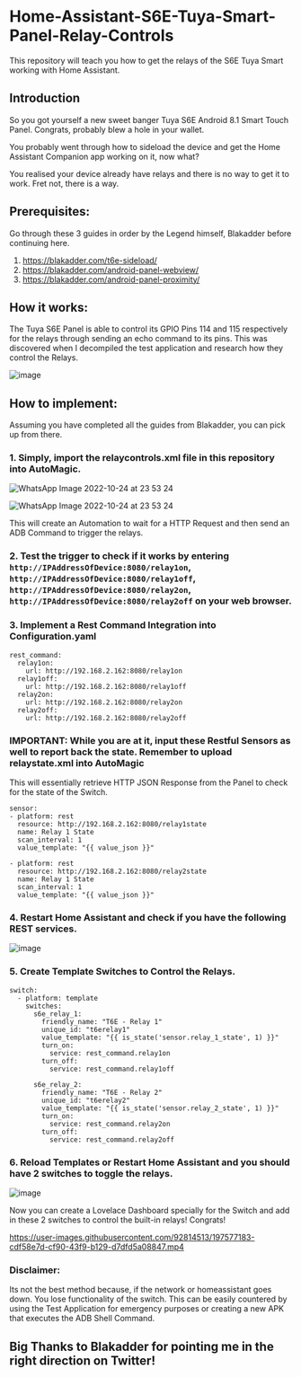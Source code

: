 # Home-Assistant-S6E-Tuya-Smart-Panel-Relay-Controls
This repository will teach you how to get the relays of the S6E Tuya Smart working with Home Assistant.

## Introduction
So you got yourself a new sweet banger Tuya S6E Android 8.1 Smart Touch Panel. Congrats, probably blew a hole in your wallet. 

You probably went through how to sideload the device and get the Home Assistant Companion app working on it, now what?

You realised your device already have relays and there is no way to get it to work. Fret not, there is a way.

## Prerequisites:

Go through these 3 guides in order by the Legend himself, Blakadder before continuing here.
1. https://blakadder.com/t6e-sideload/
2. https://blakadder.com/android-panel-webview/
3. https://blakadder.com/android-panel-proximity/

## How it works:

The Tuya S6E Panel is able to control its GPIO Pins 114 and 115 respectively for the relays through sending an echo command to its pins. This was discovered when I decompiled the test application and research how they control the Relays.

![image](https://user-images.githubusercontent.com/92814513/197569655-07def5cc-fdd2-432c-974c-3565f820dc29.png)

## How to implement:

Assuming you have completed all the guides from Blakadder, you can pick up from there.

### 1. Simply, import the relaycontrols.xml file in this repository into AutoMagic.

![WhatsApp Image 2022-10-24 at 23 53 24](https://user-images.githubusercontent.com/92814513/197570504-7836d4ed-8322-4469-abfd-c1e0d62a36fe.jpg)

![WhatsApp Image 2022-10-24 at 23 53 24](https://user-images.githubusercontent.com/92814513/197570535-c3206c82-3e3d-45e6-948d-fd97522ef338.jpg)

This will create an Automation to wait for a HTTP Request and then send an ADB Command to trigger the relays.

### 2. Test the trigger to check if it works by entering `http://IPAddressOfDevice:8080/relay1on`, `http://IPAddressOfDevice:8080/relay1off`, `http://IPAddressOfDevice:8080/relay2on`, `http://IPAddressOfDevice:8080/relay2off` on your web browser.

### 3. Implement a Rest Command Integration into Configuration.yaml

```  
rest_command:
  relay1on:
    url: http://192.168.2.162:8080/relay1on
  relay1off:
    url: http://192.168.2.162:8080/relay1off
  relay2on:
    url: http://192.168.2.162:8080/relay2on
  relay2off:
    url: http://192.168.2.162:8080/relay2off
```
### IMPORTANT: While you are at it, input these Restful Sensors as well to report back the state. Remember to upload relaystate.xml into AutoMagic

This will essentially retrieve HTTP JSON Response from the Panel to check for the state of the Switch.

```
sensor:  
- platform: rest
  resource: http://192.168.2.162:8080/relay1state
  name: Relay 1 State
  scan_interval: 1
  value_template: "{{ value_json }}"

- platform: rest
  resource: http://192.168.2.162:8080/relay2state
  name: Relay 1 State
  scan_interval: 1
  value_template: "{{ value_json }}"
```

### 4. Restart Home Assistant and check if you have the following REST services.

![image](https://user-images.githubusercontent.com/92814513/197571538-8e0fc0a1-8f40-431f-b854-e7feaf9486b3.png)



### 5. Create Template Switches to Control the Relays.

```
switch:
  - platform: template
    switches:
      s6e_relay_1:
        friendly_name: "T6E - Relay 1"
        unique_id: "t6erelay1"
        value_template: "{{ is_state('sensor.relay_1_state', 1) }}"
        turn_on:
          service: rest_command.relay1on
        turn_off:
          service: rest_command.relay1off

      s6e_relay_2:
        friendly_name: "T6E - Relay 2"
        unique_id: "t6erelay2"
        value_template: "{{ is_state('sensor.relay_2_state', 1) }}"
        turn_on:
          service: rest_command.relay2on
        turn_off:
          service: rest_command.relay2off
```

### 6. Reload Templates or Restart Home Assistant and you should have 2 switches to toggle the relays.

![image](https://user-images.githubusercontent.com/92814513/197572087-87bf3cf3-4009-4198-819d-c85226d8661c.png)


Now you can create a Lovelace Dashboard specially for the Switch and add in these 2 switches to control the built-in relays! Congrats!



https://user-images.githubusercontent.com/92814513/197577183-cdf58e7d-cf90-43f9-b129-d7dfd5a08847.mp4




### Disclaimer:

Its not the best method because, if the network or homeassistant goes down. You lose functionality of the switch. This can be easily countered by using the Test Application for emergency purposes or creating a new APK that executes the ADB Shell Command.

## Big Thanks to Blakadder for pointing me in the right direction on Twitter!
